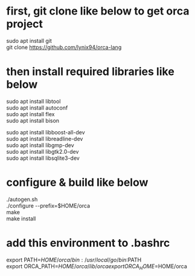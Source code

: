 
# first, git clone like below to get orca project
sudo apt install git  
git clone https://github.com/lynix94/orca-lang  


# then install required libraries like below
sudo apt install libtool  
sudo apt install autoconf  
sudo apt install flex  
sudo apt install bison  

sudo apt install libboost-all-dev  
sudo apt install libreadline-dev  
sudo apt install libgmp-dev  
sudo apt install libgtk2.0-dev  
sudo apt install libsqlite3-dev  


# configure & build like below
./autogen.sh  
./configure --prefix=$HOME/orca  
make  
make install  


# add this environment to .bashrc
export PATH=$HOME/orca/bin:/usr/local/go/bin:$PATH  
export ORCA_PATH=$HOME/orca/lib/orca  
export ORCA_HOME=$HOME/orca  




